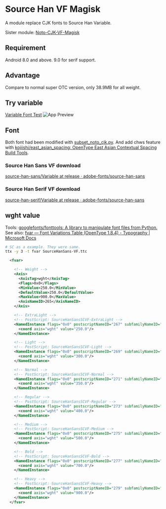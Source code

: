 # Source Han VF Magisk
A module replace CJK fonts to Source Han Variable.

Sister module: [Noto-CJK-VF-Magisk](https://github.com/WordlessEcho/Noto-CJK-VF-Magisk)

## Requirement
Android 8.0 and above. 9.0 for serif support.

## Advantage
Compare to normal super OTC version, only 38.9MB for all weight.

## Try variable
[Variable Font Test](https://github.com/WordlessEcho/Variable-Font-Test)
![App Preview](https://github.com/WordlessEcho/Variable-Font-Test/blob/main/doc/pics/variable-font-test-zh-tw.gif?raw=true)

## Font
Both font had been modified with [subset_noto_cjk.py](https://cs.android.com/android/platform/superproject/+/master:external/noto-fonts/cjk/subset_noto_cjk.py). And add chws feature with [kojiishi/east_asian_spacing: OpenType East Asian Contextual Spacing Build Tools](https://github.com/kojiishi/east_asian_spacing).

### Source Han Sans VF download
[source-han-sans/Variable at release · adobe-fonts/source-han-sans](https://github.com/adobe-fonts/source-han-sans/tree/release/Variable)

### Source Han Serif VF download
[source-han-serif/Variable at release · adobe-fonts/source-han-sans](https://github.com/adobe-fonts/source-han-serif/tree/release/Variable)

## wght value
Tools: [googlefonts/fonttools: A library to manipulate font files from Python.](https://github.com/googlefonts/fonttools)
See also: [fvar — Font Variations Table (OpenType 1.8.4) - Typography | Microsoft Docs](https://docs.microsoft.com/en-us/typography/opentype/spec/fvar#instancerecord)

```bash
# SC as a example. They were same.
ttx -y 3 -t fvar SourceHanSans-VF.ttc
```
```xml
  <fvar>

    <!-- Weight -->
    <Axis>
      <AxisTag>wght</AxisTag>
      <Flags>0x0</Flags>
      <MinValue>250.0</MinValue>
      <DefaultValue>250.0</DefaultValue>
      <MaxValue>900.0</MaxValue>
      <AxisNameID>265</AxisNameID>
    </Axis>

    <!-- ExtraLight -->
    <!-- PostScript: SourceHanSansSCVF-ExtraLight -->
    <NamedInstance flags="0x0" postscriptNameID="267" subfamilyNameID="266">
      <coord axis="wght" value="250.0"/>
    </NamedInstance>

    <!-- Light -->
    <!-- PostScript: SourceHanSansSCVF-Light -->
    <NamedInstance flags="0x0" postscriptNameID="269" subfamilyNameID="268">
      <coord axis="wght" value="300.0"/>
    </NamedInstance>

    <!-- Normal -->
    <!-- PostScript: SourceHanSansSCVF-Normal -->
    <NamedInstance flags="0x0" postscriptNameID="271" subfamilyNameID="270">
      <coord axis="wght" value="350.0"/>
    </NamedInstance>

    <!-- Regular -->
    <!-- PostScript: SourceHanSansSCVF-Regular -->
    <NamedInstance flags="0x0" postscriptNameID="273" subfamilyNameID="272">
      <coord axis="wght" value="400.0"/>
    </NamedInstance>

    <!-- Medium -->
    <!-- PostScript: SourceHanSansSCVF-Medium -->
    <NamedInstance flags="0x0" postscriptNameID="275" subfamilyNameID="274">
      <coord axis="wght" value="500.0"/>
    </NamedInstance>

    <!-- Bold -->
    <!-- PostScript: SourceHanSansSCVF-Bold -->
    <NamedInstance flags="0x0" postscriptNameID="277" subfamilyNameID="276">
      <coord axis="wght" value="700.0"/>
    </NamedInstance>

    <!-- Heavy -->
    <!-- PostScript: SourceHanSansSCVF-Heavy -->
    <NamedInstance flags="0x0" postscriptNameID="279" subfamilyNameID="278">
      <coord axis="wght" value="900.0"/>
    </NamedInstance>
  </fvar>
```
